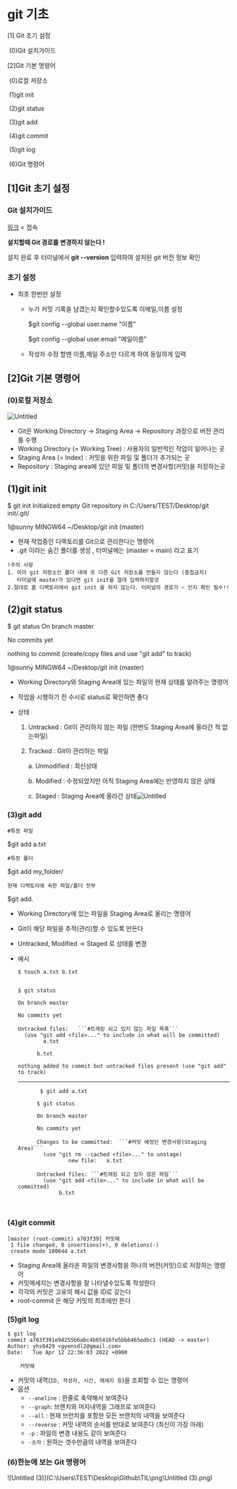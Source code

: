 # git 기초

[1] Git 초기 설정

​		(0)Git 설치가이드

[2]Git 기본 명령어

​		(0)로컬 저장소

​		(1)git init

​		(2)git status

​		(3)git add

​		(4)git commit

​		(5)git log

​		(6)Git 명령어

## [1]Git 초기 설정

### Git 설치가이드

[링크](https://git-scm.com/) < 접속

**설치할때 Git 경로를 변경하지 않는다 !**

설치 완료 후 터미널에서 **git --version** 입력하여 설치된 git 버전 정보 확인 

### 초기 설정

- 최초 한번만 설정 

  - 누가 커밋 기록을 남겼는지 확인할수있도록 이메일,이름 설정

    $git config --global user.name "이름"

    $git config --global user.email "메일이름"

  - 작성자 수정 할땐 이름,메일 주소만 다르게 하여 동일하게 입력

## [2]Git 기본 명령어

### (0)로컬 저장소

![Untitled](C:\Users\TEST\Desktop\Github\TIL\png\Untitled.png)

- Git은 Working Directory → Staging Area → Repository 과정으로 버전 관리를 수행
- Working Directory (= Working Tree) : 사용자의 일반적인 작업이 일어나는 곳
- Staging Area (= Index) : 커밋을 위한 파일 및 폴더가 추가되는 곳
- Repository : Staging area에 있던 파일 및 폴더의 변경사항(커밋)을 저장하는곳

## (1)git init

$ git init
Initialized empty Git repository in C:/Users/TEST/Desktop/git init/.git/

1@sunny MINGW64 ~/Desktop/git init (master)

- 현재 작업중인 디렉토리를 Git으로 관리한다는 명령어
- .git 이라는 숨긴 폴더를 생성 , 터미널에는 (master = main) 라고 표기 

```!주의사항
!주의 사항
1. 이미 git 저장소인 폴더 내에 또 다른 Git 저장소를 만들지 않는다 (중첩금지)
   터미널에 master가 있다면 git init을 절대 입력하지말것
2.절대로 홈 디렉토리에서 git init 을 하지 않는다. 터미널의 경로가 ~ 인지 확인 필수!!
```

## (2)git status

$ git status
On branch master

No commits yet

nothing to commit (create/copy files and use "git add" to track)

1@sunny MINGW64 ~/Desktop/git init (master)

- Working Directory와 Staging Area에 있는 파일의 현재 상태를 알려주는 명령어

- 작업을 시행하기 전 수시로 status로 확인하면 좋다

- 상태

  1. Untracked : Git이 관리하지 않는 파일 (한번도 Staging Area에 올라간 적 없는파일)

  2. Tracked : Git이 관리하는 파일

     a.  Unmodified : 최신상태

     b. Modified : 수정되었지만 아직 Staging Area에는 반영하지 않은 상태

     c. Staged : Staging Area에 올라간 상태![Untitled](C:\Users\TEST\Desktop\Github\TIL\png\Untitled.png)

### (3)git add

```#특정 파일```

$git add a.txt

```#특정 폴더```

$git add my_folder/

```현재 디렉토리에 속한 파일/폴더 전부```

$git add.



- Working Directory에 있는 파일을 Staging Area로 올리는 명령어

- Git이 해당 파일을 추적(관리)할 수 있도록 만든다

- Untracked, Modified → Staged 로 상태를 변경

- 예시

  ```$ touch a.txt b.txt
  $ touch a.txt b.txt
  
  
  $ git status
  
  On branch master
  
  No commits yet
  
  Untracked files:   ```#트래킹 되고 있지 않는 파일 목록```
    (use "git add <file>..." to include in what will be committed)
          a.txt
  
  		b.txt
  
  nothing added to commit but untracked files present (use "git add" to track)
  ```

  

  ------

  ```
         $ git add a.txt
         
  		$ git status
  		
  		On branch master
  
  		No commits yet
  
  		Changes to be committed:  ```#커밋 예정인 변경사항(Staging Area)```
  		  (use "git rm --cached <file>..." to unstage)
    		      new file:   a.txt
  
  		Untracked files: ```#트래킹 되고 있지 않은 파일```
  		  (use "git add <file>..." to include in what will be committed)
  		       b.txt



### (4)git commit

```$ git commit -m '커밋해'
[master (root-commit) a703f39] 커밋해
 1 file changed, 0 insertions(+), 0 deletions(-)
 create mode 100644 a.txt
```

- Staging Area에 올라온 파일의 변경사항을 하나의 버전(커밋)으로 저장하는 명령어
- 커밋메세지는 변경사항을 잘 나타낼수있도록 작성한다
- 각각의 커밋은 고유의 해시 값을 ID로 갖는다
- root-commit 은 해당 커밋의 최초에만 뜬다



### (5)git log

``` 
$ git log
commit a703f391e94255b6abc4b65416fe5bb6465edbc1 (HEAD -> master)
Author: yhs0429 <gyensdl2@gmail.com>
Date:   Tue Apr 12 22:36:03 2022 +0900

    커밋해
```

- 커밋의 내역(```ID, 작성자, 시간, 메세지 등```)을 조회할 수 있는 명령어
- 옵션
  - ```--oneline``` : 한줄로 축약해서 보여준다
  - ```--graph```: 브랜치와 머지내역을 그래프로 보여준다
  - ```--all``` : 현재 브런치를 포함한 모든 브랜치의 내역을 보여준다
  - ```--reverse``` : 커밋 내역의 순서를 반대로 보여준다 (최신이 가장 아래)
  - ```-p``` : 파일의 변경 내용도 같이 보여준다
  - ```-숫자``` : 원하는 갯수만큼의 내역을 보여준다 

### (6)한눈에 보는 Git 명령어

![Untitled (3)](C:\Users\TEST\Desktop\Github\TIL\png\Untitled (3).png)